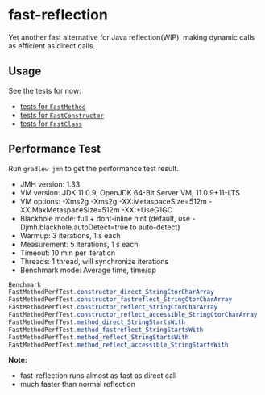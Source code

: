 # fast-reflection
Yet another fast alternative for Java reflection(WIP), making dynamic calls as efficient as direct calls.

## Usage
See the tests for now:
* [tests for `FastMethod`](https://github.com/danielsun1106/fast-reflection/blob/main/src/test/java/me/sunlan/fastreflection/FastMethodTest.java)
* [tests for `FastConstructor`](https://github.com/danielsun1106/fast-reflection/blob/main/src/test/java/me/sunlan/fastreflection/FastConstructorTest.java)
* [tests for `FastClass`](https://github.com/danielsun1106/fast-reflection/blob/main/src/test/java/me/sunlan/fastreflection/FastClassTest.java)

## Performance Test
Run `gradlew jmh` to get the performance test result.

* JMH version: 1.33
* VM version: JDK 11.0.9, OpenJDK 64-Bit Server VM, 11.0.9+11-LTS
* VM options: -Xms2g -Xms2g -XX:MetaspaceSize=512m -XX:MaxMetaspaceSize=512m -XX:+UseG1GC
* Blackhole mode: full + dont-inline hint (default, use -Djmh.blackhole.autoDetect=true to auto-detect)
* Warmup: 3 iterations, 1 s each
* Measurement: 5 iterations, 1 s each
* Timeout: 10 min per iteration
* Threads: 1 thread, will synchronize iterations
* Benchmark mode: Average time, time/op

```java
Benchmark                                                              Mode  Cnt   Score   Error  Units
FastMethodPerfTest.constructor_direct_StringCtorCharArray              avgt   15  12.101 ± 0.497  ns/op
FastMethodPerfTest.constructor_fastreflect_StringCtorCharArray         avgt   15  11.472 ± 0.345  ns/op
FastMethodPerfTest.constructor_reflect_StringCtorCharArray             avgt   15  18.471 ± 0.510  ns/op
FastMethodPerfTest.constructor_reflect_accessible_StringCtorCharArray  avgt   15  17.003 ± 0.528  ns/op
FastMethodPerfTest.method_direct_StringStartsWith                      avgt   15   2.539 ± 0.075  ns/op
FastMethodPerfTest.method_fastreflect_StringStartsWith                 avgt   15   3.411 ± 0.143  ns/op
FastMethodPerfTest.method_reflect_StringStartsWith                     avgt   15  12.264 ± 0.682  ns/op
FastMethodPerfTest.method_reflect_accessible_StringStartsWith          avgt   15   9.640 ± 0.732  ns/op
```

**Note:**
* fast-reflection runs almost as fast as direct call
* much faster than normal reflection
